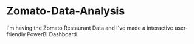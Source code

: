# Zomato-Data-Analysis
I'm having the Zomato Restaurant Data and I've made a interactive user-friendly PowerBi Dashboard.
